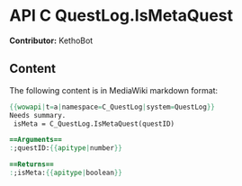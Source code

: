 # API C QuestLog.IsMetaQuest

**Contributor:** KethoBot

## Content

The following content is in MediaWiki markdown format:

```mediawiki
{{wowapi|t=a|namespace=C_QuestLog|system=QuestLog}}
Needs summary.
 isMeta = C_QuestLog.IsMetaQuest(questID)

==Arguments==
:;questID:{{apitype|number}}

==Returns==
:;isMeta:{{apitype|boolean}}
```